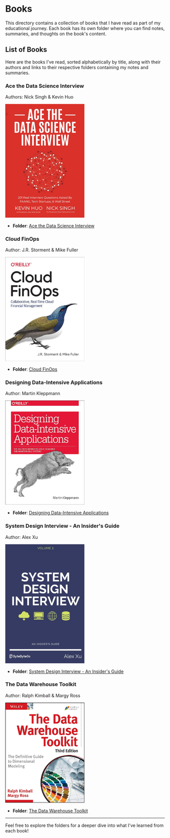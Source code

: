 # Books

This directory contains a collection of books that I have read as part of my educational journey. Each book has its own folder where you can find notes, summaries, and thoughts on the book's content.

## List of Books

Here are the books I've read, sorted alphabetically by title, along with their authors and links to their respective folders containing my notes and summaries.

### Ace the Data Science Interview

Authors: Nick Singh & Kevin Huo

<a href="./ace-the-data-science-interview/"><img src="./ace-the-data-science-interview/book-cover.jpg" alt="Ace the Data Science Interview" width="250px"></a>

- **Folder**: [Ace the Data Science Interview](./ace-the-data-science-interview/)

### Cloud FinOps

Author: J.R. Storment & Mike Fuller

<a href="./cloud-finops/"><img src="./cloud-finops/book-cover.jpg" alt="Cloud FinOps" width="250px"></a>

- **Folder**: [Cloud FinOps](./cloud-finops/)

### Designing Data-Intensive Applications

Author: Martin Kleppmann

<a href="./designing-data-intensive-applications/"><img src="./designing-data-intensive-applications/book-cover.jpg" alt="Designing Data-Intensive Applications" width="250px"></a>

- **Folder**: [Designing Data-Intensive Applications](./designing-data-intensive-applications/)

### System Design Interview - An Insider's Guide

Author: Alex Xu

<a href="./system-design-interview/"><img src="./system-design-interview/book-cover.jpg" alt="System Design Interview - An Insider's Guide" width="250px"></a>

- **Folder**: [System Design Interview - An Insider's Guide](./system-design-interview/)

### The Data Warehouse Toolkit

Author: Ralph Kimball & Margy Ross

<a href="./the-data-warehouse-toolkit/"><img src="./the-datawarehouse-toolkit/book-cover.jpg" alt="The Data Warehouse Toolkit" width="250px"></a>

- **Folder**: [The Data Warehouse Toolkit](./the-datawarehouse-toolkit/)

---

Feel free to explore the folders for a deeper dive into what I've learned from each book!
